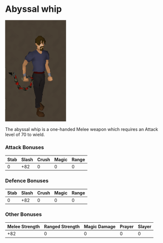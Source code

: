 # Abyssal whip
![abyssal whip](/img/items/whip.png)

The abyssal whip is a one-handed Melee weapon which requires an Attack level of 70 to wield. 

### Attack Bonuses
| Stab | Slash | Crush | Magic | Range
| --- | --- | --- | --- | ---
| 0 | +82 | 0 | 0 | 0

### Defence Bonuses
| Stab | Slash | Crush | Magic | Range
| --- | --- | --- | --- | --- |
| 0 | +82 | 0 | 0 | 0

### Other Bonuses
| Melee Strength | Ranged Strength | Magic Damage | Prayer | Slayer
| --- | --- | --- | --- | ---
| +82 | 0 | 0 | 0 | 0